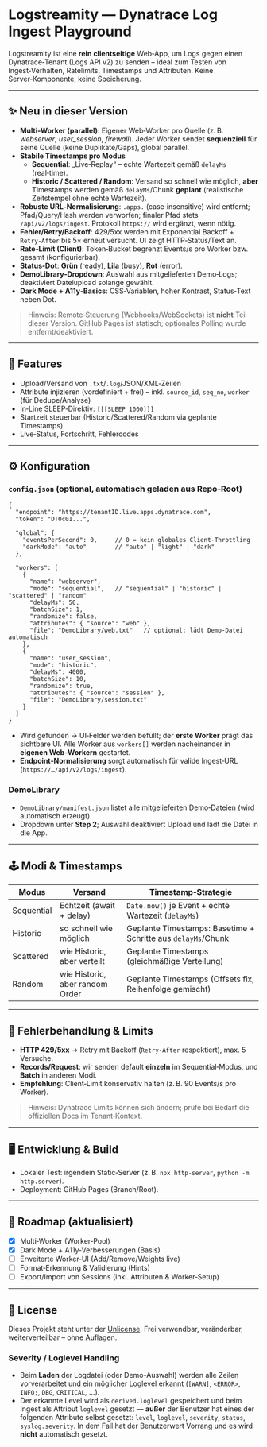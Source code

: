 # Logstreamity — Dynatrace Log Ingest Playground

Logstreamity ist eine **rein clientseitige** Web‑App, um Logs gegen einen Dynatrace‑Tenant (Logs API v2) zu senden – ideal zum Testen von Ingest‑Verhalten, Ratelimits, Timestamps und Attributen. Keine Server‑Komponente, keine Speicherung.

---

## ✨ Neu in dieser Version

- **Multi‑Worker (parallel)**: Eigener Web‑Worker pro Quelle (z. B. *webserver*, *user_session*, *firewall*). Jeder Worker sendet **sequenziell** für seine Quelle (keine Duplikate/Gaps), global parallel.
- **Stabile Timestamps pro Modus**  
  - **Sequential**: „Live‑Replay“ – echte Wartezeit gemäß `delayMs` (real‑time).  
  - **Historic / Scattered / Random**: Versand so schnell wie möglich, **aber** Timestamps werden gemäß `delayMs`/Chunk **geplant** (realistische Zeitstempel ohne echte Wartezeit).
- **Robuste URL‑Normalisierung**: `.apps.` (case‑insensitive) wird entfernt; Pfad/Query/Hash werden verworfen; finaler Pfad stets `/api/v2/logs/ingest`. Protokoll `https://` wird ergänzt, wenn nötig.
- **Fehler/Retry/Backoff**: 429/5xx werden mit Exponential Backoff + `Retry‑After` bis 5× erneut versucht. UI zeigt HTTP‑Status/Text an.
- **Rate‑Limit (Client)**: Token‑Bucket begrenzt Events/s pro Worker bzw. gesamt (konfigurierbar).
- **Status‑Dot**: **Grün** (ready), **Lila** (busy), **Rot** (error).
- **DemoLibrary‑Dropdown**: Auswahl aus mitgelieferten Demo‑Logs; deaktiviert Dateiupload solange gewählt.
- **Dark Mode + A11y‑Basics**: CSS‑Variablen, hoher Kontrast, Status‑Text neben Dot.

> Hinweis: Remote‑Steuerung (Webhooks/WebSockets) ist **nicht** Teil dieser Version. GitHub Pages ist statisch; optionales Polling wurde entfernt/deaktiviert.

---

## 🧩 Features

- Upload/Versand von `.txt`/`.log`/JSON/XML‑Zeilen
- Attribute injizieren (vordefiniert + frei) – inkl. `source_id`, `seq_no`, `worker` (für Dedupe/Analyse)
- In‑Line SLEEP‑Direktiv: `[[[SLEEP 1000]]]`
- Startzeit steuerbar (Historic/Scattered/Random via geplante Timestamps)
- Live‑Status, Fortschritt, Fehlercodes

---

## ⚙️ Konfiguration

### `config.json` (optional, automatisch geladen aus Repo‑Root)

```jsonc
{
  "endpoint": "https://tenantID.live.apps.dynatrace.com",
  "token": "DT0c01...",

  "global": {
    "eventsPerSecond": 0,     // 0 = kein globales Client‑Throttling
    "darkMode": "auto"        // "auto" | "light" | "dark"
  },

  "workers": [
    {
      "name": "webserver",
      "mode": "sequential",   // "sequential" | "historic" | "scattered" | "random"
      "delayMs": 50,
      "batchSize": 1,
      "randomize": false,
      "attributes": { "source": "web" },
      "file": "DemoLibrary/web.txt"   // optional: lädt Demo‑Datei automatisch
    },
    {
      "name": "user_session",
      "mode": "historic",
      "delayMs": 4000,
      "batchSize": 10,
      "randomize": true,
      "attributes": { "source": "session" },
      "file": "DemoLibrary/session.txt"
    }
  ]
}
```

- Wird gefunden → UI‑Felder werden befüllt; der **erste Worker** prägt das sichtbare UI. Alle Worker aus `workers[]` werden nacheinander in **eigenen Web‑Workern** gestartet.
- **Endpoint‑Normalisierung** sorgt automatisch für valide Ingest‑URL (`https://…/api/v2/logs/ingest`).

### DemoLibrary

- `DemoLibrary/manifest.json` listet alle mitgelieferten Demo‑Dateien (wird automatisch erzeugt).
- Dropdown unter **Step 2**; Auswahl deaktiviert Upload und lädt die Datei in die App.

---

## 🕹️ Modi & Timestamps

| Modus        | Versand            | Timestamp‑Strategie                                     |
|--------------|--------------------|---------------------------------------------------------|
| Sequential   | Echtzeit (await + delay) | `Date.now()` je Event + echte Wartezeit (`delayMs`)     |
| Historic     | so schnell wie möglich   | Geplante Timestamps: Basetime + Schritte aus `delayMs`/Chunk |
| Scattered    | wie Historic, aber verteilt | Geplante Timestamps (gleichmäßige Verteilung)         |
| Random       | wie Historic, aber random Order | Geplante Timestamps (Offsets fix, Reihenfolge gemischt) |

---

## 🔐 Fehlerbehandlung & Limits

- **HTTP 429/5xx** → Retry mit Backoff (`Retry‑After` respektiert), max. 5 Versuche.
- **Records/Request**: wir senden default **einzeln** im Sequential‑Modus, und **Batch** in anderen Modi.  
- **Empfehlung**: Client‑Limit konservativ halten (z. B. 90 Events/s pro Worker).

> Hinweis: Dynatrace Limits können sich ändern; prüfe bei Bedarf die offiziellen Docs im Tenant‑Kontext.

---

## 🖥️ Entwicklung & Build

- Lokaler Test: irgendein Static‑Server (z. B. `npx http-server`, `python -m http.server`).  
- Deployment: GitHub Pages (Branch/Root).

---

## 🔮 Roadmap (aktualisiert)

- [x] Multi‑Worker (Worker‑Pool)
- [x] Dark Mode + A11y‑Verbesserungen (Basis)
- [ ] Erweiterte Worker‑UI (Add/Remove/Weights live)
- [ ] Format‑Erkennung & Validierung (Hints)
- [ ] Export/Import von Sessions (inkl. Attributen & Worker‑Setup)

---

## 🪪 License

Dieses Projekt steht unter der [Unlicense](https://unlicense.org/).
Frei verwendbar, veränderbar, weiterverteilbar – ohne Auflagen.


### Severity / Loglevel Handling
- Beim **Laden** der Logdatei (oder Demo-Auswahl) werden alle Zeilen vorverarbeitet und ein möglicher Loglevel erkannt (`[WARN]`, `<ERROR>`, `INFO;`, `DBG`, `CRITICAL`, …).  
- Der erkannte Level wird als `derived.loglevel` gespeichert und beim Ingest als Attribut `loglevel` gesetzt — **außer** der Benutzer hat eines der folgenden Attribute selbst gesetzt: `level`, `loglevel`, `severity`, `status`, `syslog.severity`. In dem Fall hat der Benutzerwert Vorrang und es wird **nicht** automatisch gesetzt.
